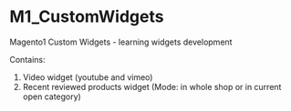 # M1_CustomWidgets
Magento1 Custom Widgets - learning widgets development

Contains:
1. Video widget (youtube and vimeo)
2. Recent reviewed products widget (Mode: in whole shop or in current open category)
